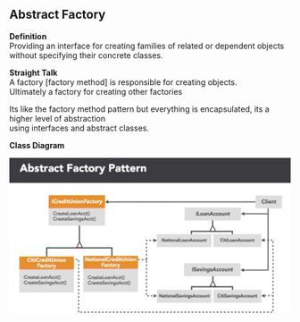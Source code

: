 ## Abstract Factory

**Definition**  
Providing an interface for creating families of related or dependent objects
without specifying their concrete classes.

**Straight Talk**  
A factory [factory method] is responsible for creating objects.  
Ultimately a factory for creating other factories

Its like the factory method pattern but everything is encapsulated, its a higher level of abstraction  
using interfaces and abstract classes.

**Class Diagram**  

![AbstractFactoryClassDiagram](AbstractFactoryClassDiagram.png)